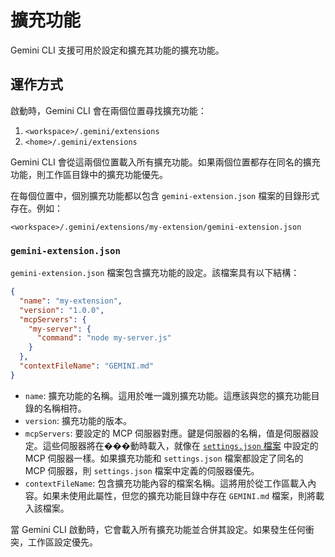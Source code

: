 # 擴充功能

Gemini CLI 支援可用於設定和擴充其功能的擴充功能。

## 運作方式

啟動時，Gemini CLI 會在兩個位置尋找擴充功能：

1.  `<workspace>/.gemini/extensions`
2.  `<home>/.gemini/extensions`

Gemini CLI 會從這兩個位置載入所有擴充功能。如果兩個位置都存在同名的擴充功能，則工作區目錄中的擴充功能優先。

在每個位置中，個別擴充功能都以包含 `gemini-extension.json` 檔案的目錄形式存在。例如：

`<workspace>/.gemini/extensions/my-extension/gemini-extension.json`

### `gemini-extension.json`

`gemini-extension.json` 檔案包含擴充功能的設定。該檔案具有以下結構：

```json
{
  "name": "my-extension",
  "version": "1.0.0",
  "mcpServers": {
    "my-server": {
      "command": "node my-server.js"
    }
  },
  "contextFileName": "GEMINI.md"
}
```

- `name`: 擴充功能的名稱。這用於唯一識別擴充功能。這應該與您的擴充功能目錄的名稱相符。
- `version`: 擴充功能的版本。
- `mcpServers`: 要設定的 MCP 伺服器對應。鍵是伺服器的名稱，值是伺服器設定。這些伺服器將在���動時載入，就像在 [`settings.json` 檔案](./cli/configuration.md) 中設定的 MCP 伺服器一樣。如果擴充功能和 `settings.json` 檔案都設定了同名的 MCP 伺服器，則 `settings.json` 檔案中定義的伺服器優先。
- `contextFileName`: 包含擴充功能內容的檔案名稱。這將用於從工作區載入內容。如果未使用此屬性，但您的擴充功能目錄中存在 `GEMINI.md` 檔案，則將載入該檔案。

當 Gemini CLI 啟動時，它會載入所有擴充功能並合併其設定。如果發生任何衝突，工作區設定優先。